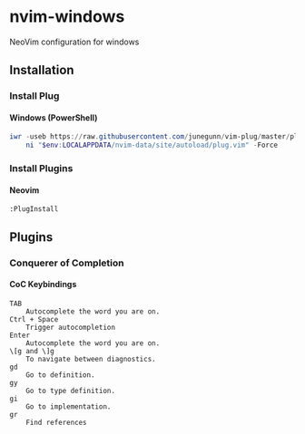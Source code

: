 # nvim-windows
NeoVim configuration for windows
## Installation
### Install Plug
#### Windows (PowerShell)

```powershell
iwr -useb https://raw.githubusercontent.com/junegunn/vim-plug/master/plug.vim |`
    ni "$env:LOCALAPPDATA/nvim-data/site/autoload/plug.vim" -Force
```

### Install Plugins
#### Neovim
```
:PlugInstall
```

## Plugins
### Conquerer of Completion
#### CoC Keybindings
```
TAB
    Autocomplete the word you are on.
Ctrl + Space
    Trigger autocompletion
Enter
    Autocomplete the word you are on.
\[g and \]g
    To navigate between diagnostics.
gd
    Go to definition.
gy
    Go to type definition.
gi
    Go to implementation.
gr
    Find references
```
    
    

